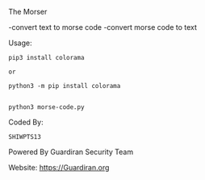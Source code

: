 The Morser

-convert text to morse code
-convert morse code to text


Usage:
	
	pip3 install colorama
	
	or
	
	python3 -m pip install colorama
	
	
	python3 morse-code.py
	
	
	
Coded By:

	SHIWPTS13
	
	
Powered By Guardiran Security Team

Website: https://Guardiran.org
	
	

	




